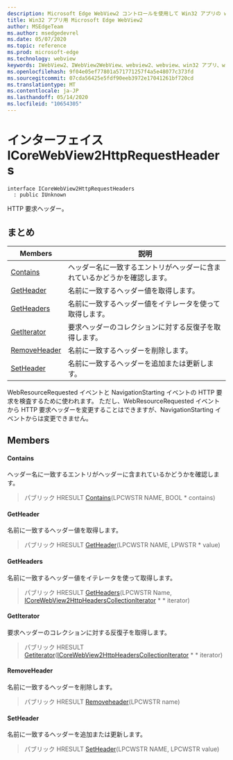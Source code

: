 ```yaml
---
description: Microsoft Edge WebView2 コントロールを使用して Win32 アプリの web コンテンツをホストする
title: Win32 アプリ用 Microsoft Edge WebView2
author: MSEdgeTeam
ms.author: msedgedevrel
ms.date: 05/07/2020
ms.topic: reference
ms.prod: microsoft-edge
ms.technology: webview
keywords: IWebView2、IWebView2WebView、webview2、webview、win32 アプリ、win32、edge、ICoreWebView2、ICoreWebView2Controller、browser control、edge html
ms.openlocfilehash: 9f04e05ef77801a571771257f4a5e48077c373fd
ms.sourcegitcommit: 07cda56425e5fdf90eeb3972e17041261bf720cd
ms.translationtype: MT
ms.contentlocale: ja-JP
ms.lasthandoff: 05/14/2020
ms.locfileid: "10654305"
---
```

# インターフェイス ICoreWebView2HttpRequestHeaders 

```
interface ICoreWebView2HttpRequestHeaders
  : public IUnknown
```

HTTP 要求ヘッダー。

## まとめ

 Members                        | 説明
--------------------------------|---------------------------------------------
[Contains](#contains) | ヘッダー名に一致するエントリがヘッダーに含まれているかどうかを確認します。
[GetHeader](#getheader) | 名前に一致するヘッダー値を取得します。
[GetHeaders](#getheaders) | 名前に一致するヘッダー値をイテレータを使って取得します。
[GetIterator](#getiterator) | 要求ヘッダーのコレクションに対する反復子を取得します。
[RemoveHeader](#removeheader) | 名前に一致するヘッダーを削除します。
[SetHeader](#setheader) | 名前に一致するヘッダーを追加または更新します。

WebResourceRequested イベントと NavigationStarting イベントの HTTP 要求を検査するために使われます。 ただし、WebResourceRequested イベントから HTTP 要求ヘッダーを変更することはできますが、NavigationStarting イベントからは変更できません。

## Members

#### Contains 

ヘッダー名に一致するエントリがヘッダーに含まれているかどうかを確認します。

> パブリック HRESULT [Contains](#contains)(LPCWSTR NAME, BOOL * contains)

#### GetHeader 

名前に一致するヘッダー値を取得します。

> パブリック HRESULT [GetHeader](#getheader)(LPCWSTR NAME, LPWSTR * value)

#### GetHeaders 

名前に一致するヘッダー値をイテレータを使って取得します。

> パブリック HRESULT [GetHeaders](#getheaders)(LPCWSTR Name, [ICoreWebView2HttpHeadersCollectionIterator](icorewebview2httpheaderscollectioniterator.md) * * iterator)

#### GetIterator 

要求ヘッダーのコレクションに対する反復子を取得します。

> パブリック HRESULT [Getiterator](#getiterator)([ICoreWebView2HttpHeadersCollectionIterator](icorewebview2httpheaderscollectioniterator.md) * * iterator)

#### RemoveHeader 

名前に一致するヘッダーを削除します。

> パブリック HRESULT [Removeheader](#removeheader)(LPCWSTR name)

#### SetHeader 

名前に一致するヘッダーを追加または更新します。

> パブリック HRESULT [SetHeader](#setheader)(LPCWSTR NAME, LPCWSTR value)

